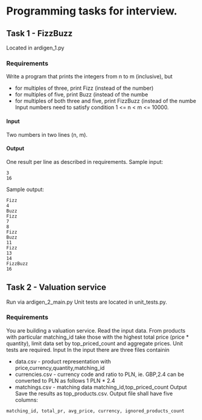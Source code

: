 # Programming tasks for interview.

## Task 1 - FizzBuzz
Located in ardigen_1.py
### Requirements
Write a program that prints the integers from n to m (inclusive), but
* for multiples of three, print Fizz (instead of the number)
* for multiples of five, print Buzz (instead of the numbe
* for multiples of both three and five, print FizzBuzz (instead of the numbe
Input numbers need to satisfy condition 1 <= n < m <= 10000.
#### Input
Two numbers in two lines (n, m).
#### Output
One result per line as described in requirements.
Sample input:
```
3
16
```
Sample output:
```
Fizz
4
Buzz
Fizz
7
8
Fizz
Buzz
11
Fizz
13
14
FizzBuzz
16
```

## Task 2 - Valuation service
Run via ardigen_2_main.py
Unit tests are located in unit_tests.py.
### Requirements
You are building a valuation service.
Read the input data. From products with particular matching_id take those with the highest total
price (price * quantity), limit data set by top_priced_count and aggregate prices.
Unit tests are required.
Input
In the input there are three files containin
* data.csv - product representation with price,currency,quantity,matching_id
* currencies.csv - currency code and ratio to PLN, ie. GBP,2.4 can be converted to PLN as
follows 1 PLN * 2.4
* matchings.csv - matching data matching_id,top_priced_count
Output
Save the results as top_products.csv. Output file shall have five columns: 
```
matching_id, total_pr, avg_price, currency, ignored_products_count
```
